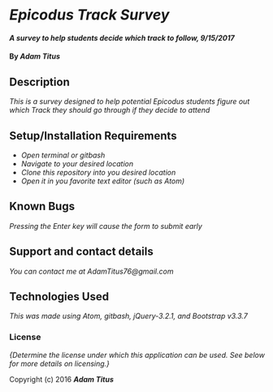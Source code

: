 # _Epicodus Track Survey_

#### _A survey to help students decide which track to follow, 9/15/2017_

#### By _**Adam Titus**_

## Description

_This is a survey designed to help potential Epicodus students figure out which Track they should go through if they decide to attend_

## Setup/Installation Requirements

* _Open terminal or gitbash_
* _Navigate to your desired location_
* _Clone this repository into you desired location_
* _Open it in you favorite text editor (such as Atom)_

## Known Bugs

_Pressing the Enter key will cause the form to submit early_

## Support and contact details

_You can contact me at AdamTitus76@gmail.com_

## Technologies Used

_This was made using Atom, gitbash, jQuery-3.2.1, and Bootstrap v3.3.7_

### License

*{Determine the license under which this application can be used.  See below for more details on licensing.}*

Copyright (c) 2016 **_Adam Titus_**
